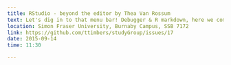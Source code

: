```yaml
---
title: RStudio - beyond the editor by Thea Van Rossum
text: Let's dig in to that menu bar! Debugger & R markdown, here we come
location: Simon Fraser University, Burnaby Campus, SSB 7172
link: https://github.com/ttimbers/studyGroup/issues/17
date: 2015-09-14
time: 11:30

---
```


